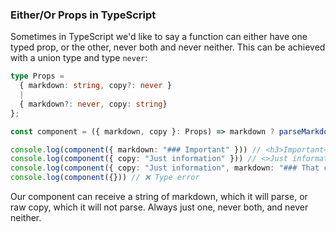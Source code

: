 ### Either/Or Props in TypeScript

Sometimes in TypeScript we'd like to say a function can either have one typed prop, or the other, never both and never neither. This can be achieved with a union type and type `never`:

```ts
type Props =
  { markdown: string, copy?: never }
  |
  { markdown?: never, copy: string}
};

const component = ({ markdown, copy }: Props) => markdown ? parseMarkdown(markdown) : <>copy</>;

console.log(component({ markdown: "### Important" })) // <h3>Important</h3>
console.log(component({ copy: "Just information" })) // <>Just information</>
console.log(component({ copy: "Just information", markdown: "### That conflicts })) // ❌ Type error
console.log(component({})) // ❌ Type error
```

Our component can receive a string of markdown, which it will parse, or raw copy, which it will not parse. Always just one, never both, and never neither.
